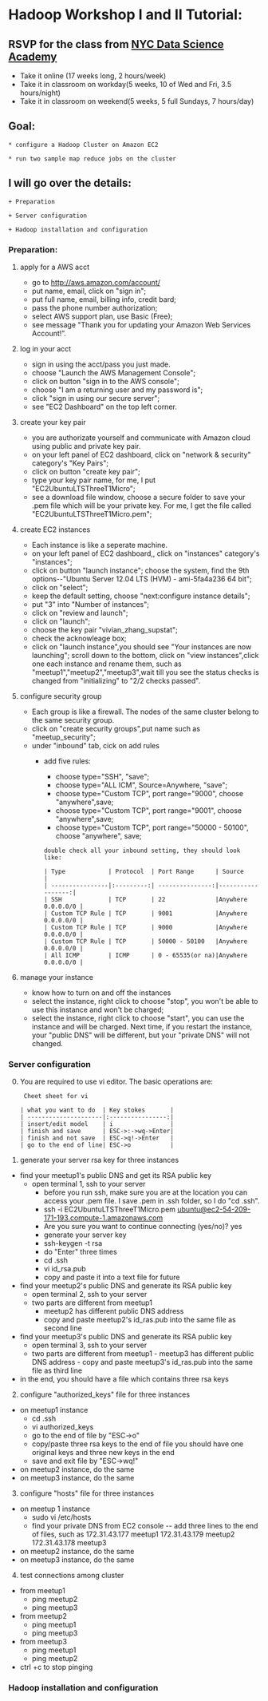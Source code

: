 # Hadoop Workshop I and II Tutorial:
## RSVP for the class from [NYC Data Science Academy](http://nycdatascience.com/course/hadoop-data-analytic-platform/)
   * Take it online (17 weeks long, 2 hours/week)
   * Take it in classroom on workday(5 weeks, 10 of Wed and Fri, 3.5 hours/night)
   * Take it in classroom on weekend(5 weeks, 5 full Sundays, 7 hours/day)

## Goal: 

	* configure a Hadoop Cluster on Amazon EC2

	* run two sample map reduce jobs on the cluster

## I will go over the details:

	+ Preparation

	+ Server configuration

	+ Hadoop installation and configuration

### Preparation:

1. apply for a AWS acct 
    - go to http://aws.amazon.com/account/
	- put name, email, click on "sign in";
	- put full name, email, billing info, credit bard;
	- pass the phone number authorization;
	- select AWS support plan, use Basic (Free);
	- see message "Thank you for updating your Amazon Web Services Account!”.

2. log in your acct
    - sign in using the acct/pass you just made.
	- choose "Launch the AWS Management Console";
	- click on button "sign in to the AWS console";
	- choose "I am a returning user and my password is";
	- click "sign in using our secure server";
	- see "EC2 Dashboard" on the top left corner.

3. create your key pair
   - you are authorizate yourself and communicate with Amazon cloud using public and private key pair.
   - on your left panel of EC2 dashboard, click on 
	"network & security" category's "Key Pairs";
   - click on button "create key pair";
   - type your key pair name, for me, I put "EC2UbuntuLTSThreeT1Micro";
   - see a download file window, choose a secure folder to save your .pem file which will be your private key. For me, I get the file called "EC2UbuntuLTSThreeT1Micro.pem";

4. create EC2 instances
   - Each instance is like a seperate machine.
   - on your left panel of EC2 dashboard,, click on 
	"instances" category's "instances";
   - click on button "launch instance";
	choose the system, find the 9th options--"Ubuntu Server 12.04 LTS (HVM) - ami-5fa4a236  64 bit";
   - click on "select";
   - keep the default setting, choose "next:configure instance details";
   - put "3" into "Number of instances";
   - click on "review and launch";
   - click on "launch";
   - choose the key pair "vivian_zhang_supstat";
   - check the acknowleage box;
   - click on "launch instance",you should see "Your instances are now launching";
    scroll down to the bottom, click on "view instances",click one each instance and rename them, such as "meetup1","meetup2","meetup3",wait till you see the status checks is changed from "initializing" to "2/2 checks passed".

5. configure security group
	- Each group is like a firewall. The nodes of the same cluster belong to the same security group.
	- click on "create security groups",put name such as "meetup_security";
	- under "inbound" tab, cick on add rules
      - add five rules:
        - choose type="SSH",  "save";
		- choose type="ALL ICM", Source=Anywhere, "save";
		- choose type="Custom TCP", port range="9000", choose "anywhere",save;
		- choose type="Custom TCP", port range="9001", choose "anywhere",save;
		- choose type="Custom TCP", port range="50000 - 50100", choose "anywhere", save;

		```no-highlight
		double check all your inbound setting, they should look like:

		| Type            | Protocol  | Port Range      | Source            |
		| ----------------|:---------:| ---------------:|------------------:|
		| SSH             | TCP       | 22              |Anywhere 0.0.0.0/0 |
		| Custom TCP Rule | TCP       | 9001            |Anywhere 0.0.0.0/0 |
		| Custom TCP Rule | TCP       | 9000            |Anywhere 0.0.0.0/0 |
		| Custom TCP Rule | TCP       | 50000 - 50100   |Anywhere 0.0.0.0/0 |
		| All ICMP        | ICMP      | 0 - 65535(or na)|Anywhere 0.0.0.0/0 |

6. manage your instance
   - know how to turn on and off the instances
   - select the instance, right click to choose "stop", you won't be able to use this instance and won't be charged;
   - select the instance, right click to choose "start", you can use the instance and will be charged.
   	Next time, if you restart the instance, your "public DNS" will be different, but your "private DNS" will not changed.

### Server configuration

0. You are required to use vi editor. The basic operations are:   

	```no-highlight
	 Cheet sheet for vi

    | what you want to do  | Key stokes       | 
    | ---------------------|:----------------:| 
    | insert/edit model    | i                | 
    | finish and save      | ESC->:->wq->Enter|
    | finish and not save  | ESC->q!->Enter   |
    | go to the end of line| ESC->o           |

1. generate your server rsa key for three instances
 - find your meetup1's public DNS and get its RSA public key
    - open terminal 1, ssh to your server
      - before you run ssh, make sure you are at the location you can access your .pem file. I save .pem in .ssh folder, so I do "cd .ssh".
   	  - ssh  -i EC2UbuntuLTSThreeT1Micro.pem  ubuntu@ec2-54-209-171-193.compute-1.amazonaws.com
   	  - Are you sure you want to continue connecting (yes/no)? yes
      - generate your server key
      - ssh-keygen -t rsa 
      - do "Enter" three times
      - cd .ssh
      - vi id_rsa.pub
      - copy and paste it into a text file for future
- find your meetup2's public DNS and generate its RSA public key
    - open terminal 2, ssh to your server
    - two parts are different from meetup1
      - meetup2 has different public DNS address
      - copy and paste meetup2's id_ras.pub into the same file as second line
- find your meetup3's public DNS and generate its RSA public key
     - open terminal 3, ssh to your server
     - two parts are different  from meetup1
      - meetup3 has different public DNS address
      - copy and paste meetup3's id_ras.pub into the same file as third line
- in the end, you should have a file which contains three rsa keys

2. configure "authorized_keys" file for three instances
- on meetup1 instance
  - cd .ssh
  - vi authorized_keys
  - go to the end of file by "ESC->o"
  - copy/paste three rsa keys to the end of file
    you should have one original keys and three new keys in the end
  - save and exit file by "ESC->wq!"
- on meetup2 instance, do the same
- on meetup3 instance, do the same

3. configure "hosts" file for three instances
- on meetup 1 instance
 	- sudo vi /etc/hosts
 	- find your private DNS from EC2 console
 	-- add three lines to the end of files, such as
 	172.31.43.177 meetup1
 	172.31.43.179 meetup2
 	172.31.43.178 meetup3
- on meetup2 instance, do the same
- on meetup3 instance, do the same

4. test connections among cluster
  - from meetup1
  	- ping meetup2
  	- ping meetup3
  - from meetup2
  	- ping meetup1
  	- ping meetup3
  - from meetup3
  	- ping meetup1
  	- ping meetup2
  - ctrl +c to stop pinging

### Hadoop installation and configuration
















